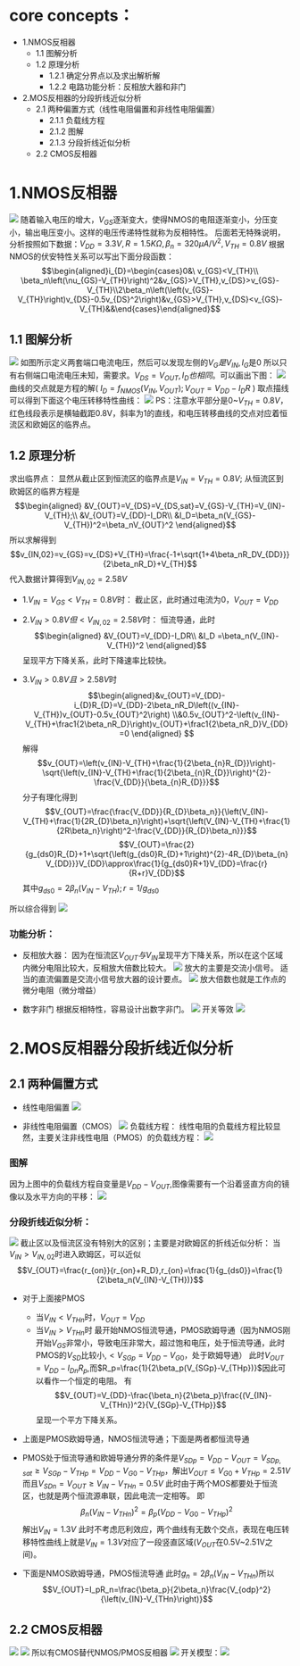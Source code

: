 # core concepts：
- 1.NMOS反相器
	- 1.1 图解分析
	- 1.2 原理分析
		- 1.2.1 确定分界点以及求出解析解
		- 1.2.2 电路功能分析：反相放大器和非门
- 2.MOS反相器的分段折线近似分析
	- 2.1 两种偏置方式（线性电阻偏置和非线性电阻偏置）
		- 2.1.1 负载线方程
		- 2.1.2 图解
		- 2.1.3 分段折线近似分析
	- 2.2 CMOS反相器

# 1.NMOS反相器
![](ImagesAssets/Pasted%20image%2020240507165522.png)
随着输入电压的增大，$V_{GS}$逐渐变大，使得NMOS的电阻逐渐变小，分压变小，输出电压变小。这样的电压传递特性就称为反相特性。
后面若无特殊说明，分析按照如下数据：$V_{DD}=3.3V,R=1.5KΩ,\beta_{n}=320μA/V^2,V_{TH}=0.8V$
根据NMOS的伏安特性关系可以写出下面分段函数：
$$\begin{aligned}i_{D}=\begin{cases}0&\ v_{GS}<V_{TH}\\ \beta_n\left(\nu_{GS}-V_{TH}\right)^2&v_{GS}>V_{TH},v_{DS}>v_{GS}-V_{TH}\\2\beta_n\left(\left(v_{GS}-V_{TH}\right)v_{DS}-0.5v_{DS}^2\right)&v_{GS}>V_{TH},v_{DS}<v_{GS}-V_{TH}&&\end{cases}\end{aligned}$$

## 1.1 图解分析
![](ImagesAssets/Pasted%20image%2020240507171016.png)
如图所示定义两套端口电流电压，然后可以发现左侧的$V_G是V_{IN},I_G$是0
所以只有右侧端口电流电压未知，需要求。$V_{DS}=V_{OUT},I_D也相同$。可以画出下图：
![](ImagesAssets/Pasted%20image%2020240507171004.png)
曲线的交点就是方程的解( $I_D=f_{NMOS}(V_{IN},V_{OUT});V_{OUT}=V_{DD}-I_DR$ )
取点描线可以得到下面这个电压转移特性曲线：
![](ImagesAssets/Pasted%20image%2020240507171703.png)
PS：注意水平部分是0~$V_{TH}=0.8V$，红色线段表示是横轴截距0.8V，斜率为1的直线，和电压转移曲线的交点对应着恒流区和欧姆区的临界点。

## 1.2 原理分析
求出临界点：
显然从截止区到恒流区的临界点是$V_{IN}=V_{TH}=0.8V$;
从恒流区到欧姆区的临界方程是
$$\begin{aligned}
&V_{OUT}=V_{DS}=V_{DS,sat}=V_{GS}-V_{TH}=V_{IN}-V_{TH};\\
&V_{OUT}=V_{DD}-I_DR\\
&I_D=\beta_n(V_{GS}-V_{TH})^2=\beta_nV_{OUT}^2
\end{aligned}$$
所以求解得到$$v_{IN,02}=v_{GS}=v_{DS}+V_{TH}=\frac{-1+\sqrt{1+4\beta_nR_DV_{DD}}}{2\beta_nR_D}+V_{TH}$$
代入数据计算得到$V_{IN,02}=2.58V$

- 1.$V_{IN}=V_{GS}<V_{TH}=0.8V$时：
截止区，此时通过电流为0，$V_{OUT}=V_{DD}$

- 2.$V_{IN}>0.8V但<V_{IN,02}=2.58V$时：
恒流导通，此时$$\begin{aligned}
&V_{OUT}=V_{DD}-I_DR\\
&I_D =\beta_n(V_{IN}-V_{TH})^2
\end{aligned}$$
呈现平方下降关系，此时下降速率比较快。

- 3.$V_{IN}>0.8V且>2.58V$时
$$\begin{aligned}&v_{OUT}=V_{DD}-i_{D}R_{D}=V_{DD}-2\beta_nR_D\left((v_{IN}-V_{TH})v_{OUT}-0.5v_{OUT}^2\right)
\\&0.5v_{OUT}^2-\left(v_{IN}-V_{TH}+\frac1{2\beta_nR_D}\right)v_{OUT}+\frac1{2\beta_nR_D}V_{DD}=0
\end{aligned}
$$
解得$$v_{OUT}=\left(v_{IN}-V_{TH}+\frac{1}{2\beta_{n}R_{D}}\right)-\sqrt{\left(v_{IN}-V_{TH}+\frac{1}{2\beta_{n}R_{D}}\right)^{2}-\frac{V_{DD}}{\beta_{n}R_{D}}}$$
分子有理化得到$$V_{OUT}=\frac{\frac{V_{DD}}{R_{D}\beta_n}}{\left(V_{IN}-V_{TH}+\frac{1}{2R_{D}\beta_n}\right)+\sqrt{\left(V_{IN}-V_{TH}+\frac{1}{2R\beta_n}\right)^2-\frac{V_{DD}}{R_{D}\beta_n}}}$$
$$V_{OUT}=\frac{2}{g_{ds0}R_{D}+1+\sqrt{\left(g_{ds0}R_{D}+1\right)^{2}-4R_{D}\beta_{n}V_{DD}}}V_{DD}\approx\frac{1}{g_{ds0}R+1}V_{DD}=\frac{r}{R+r}V_{DD}$$
其中$g_{ds0}=2\beta_n(V_{IN}-V_{TH});r=1/g_{ds0}$

所以综合得到
![](ImagesAssets/Pasted%20image%2020240507182713.png)

### 功能分析：
- 反相放大器：
因为在恒流区$V_{OUT}与V_{IN}$呈现平方下降关系，所以在这个区域内微分电阻比较大，反相放大倍数比较大。
![](ImagesAssets/Pasted%20image%2020240507182958.png)
放大的主要是交流小信号。
适当的直流偏置是交流小信号放大器的设计要点。
![](ImagesAssets/Pasted%20image%2020240507183111.png)
放大倍数也就是工作点的微分电阻（微分增益）

- 数字非门
根据反相特性，容易设计出数字非门。
![](ImagesAssets/Pasted%20image%2020240507183534.png)
开关等效
![](ImagesAssets/Pasted%20image%2020240507183553.png)

# 2.MOS反相器分段折线近似分析

## 2.1 两种偏置方式
- 线性电阻偏置
![](ImagesAssets/Pasted%20image%2020240507183800.png)

- 非线性电阻偏置（CMOS）
![](ImagesAssets/Pasted%20image%2020240507183819.png)
负载线方程：
线性电阻的负载线方程比较显然，主要关注非线性电阻（PMOS）的负载线方程：
![](ImagesAssets/Pasted%20image%2020240507183934.png)
### 图解
因为上图中的负载线方程自变量是$V_{DD}-V_{OUT}$,图像需要有一个沿着竖直方向的镜像以及水平方向的平移：
![](ImagesAssets/Pasted%20image%2020240507184115.png)

### 分段折线近似分析：
![](ImagesAssets/Pasted%20image%2020240507184711.png)
截止区以及恒流区没有特别大的区别；主要是对欧姆区的折线近似分析：
当$V_{IN}>V_{IN,02}$时进入欧姆区，可以近似$$V_{OUT}=\frac{r_{on}}{r_{on}+R_D},r_{on}=\frac{1}{g_{ds0}}=\frac{1}{2\beta_n(V_{IN}-V_{TH})}$$

- 对于上面接PMOS
	- 当$V_{IN}<V_{THn}$时，$V_{OUT}=V_{DD}$
	- 当$V_{IN}>V_{THn}$时
最开始NMOS恒流导通，PMOS欧姆导通（因为NMOS刚开始$V_{GS}$非常小，导致电压非常大，超过饱和电压，处于恒流导通，此时PMOS的$V_{SD}$比较小,$<V_{SGp}=V_{DD}-V_{G0}$，处于欧姆导通）
此时$V_{OUT}=V_{DD}-I_{Dn}R_p$,而$R_p=\frac{1}{2\beta_p(V_{SGp}-V_{THp})}$因此可以看作一个恒定的电阻。
有$$V_{OUT}=V_{DD}-\frac{\beta_n}{2\beta_p}\frac{(V_{IN}-V_{THn})^2}{V_{SGp}-V_{THp}}$$
呈现一个平方下降关系。

- 上面是PMOS欧姆导通，NMOS恒流导通；下面是两者都恒流导通
- PMOS处于恒流导通和欧姆导通分界的条件是$V_{SDp}=V_{DD}-V_{OUT}=V_{SDp,sat}≥V_{SGp}-V_{THp}=V_{DD}-V_{G0}-V_{THp}$，解出$V_{OUT}≤V_{G0}+V_{THp}=2.51V$而且$V_{SDn}=V_{OUT}≥V_{IN}-V_{THn}=0.5V$
此时由于两个MOS都要处于恒流区，也就是两个恒流源串联，因此电流一定相等。
即$$\beta_n(V_{IN}-V_{THn})^2=\beta_p(V_{DD}-V_{G0}-V_{THp})^2$$
解出$V_{IN}=1.3V$
此时不考虑厄利效应，两个曲线有无数个交点，表现在电压转移特性曲线上就是$V_{IN}=1.3V$对应了一段竖直区域($V_{OUT}$在0.5V~2.51V之间)。

- 下面是NMOS欧姆导通，PMOS恒流导通
此时$g_n=2\beta_n(V_{IN}-V_{THn})$所以$$V_{OUT}=I_pR_n=\frac{\beta_p}{2\beta_n}\frac{V_{odp}^2}{\left(v_{IN}-V_{THn}\right)}$$
## 2.2 CMOS反相器
![](ImagesAssets/Pasted%20image%2020240507192933.png)
![](ImagesAssets/Pasted%20image%2020240507192957.png)
所以有CMOS替代NMOS/PMOS反相器
![](ImagesAssets/Pasted%20image%2020240507193052.png)
开关模型：![](ImagesAssets/Pasted%20image%2020240507193104.png)
